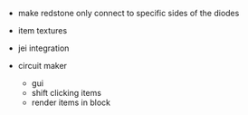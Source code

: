  - make redstone only connect to specific sides of the diodes
  
  
 - item textures
 - jei integration
 - circuit maker
     - gui
     - shift clicking items
     - render items in block